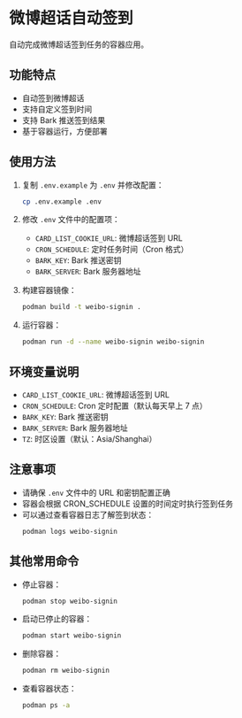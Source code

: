 # 微博超话自动签到

自动完成微博超话签到任务的容器应用。

## 功能特点

- 自动签到微博超话
- 支持自定义签到时间
- 支持 Bark 推送签到结果
- 基于容器运行，方便部署

## 使用方法

1. 复制 `.env.example` 为 `.env` 并修改配置：
   ```bash
   cp .env.example .env
   ```

2. 修改 `.env` 文件中的配置项：
   - `CARD_LIST_COOKIE_URL`: 微博超话签到 URL
   - `CRON_SCHEDULE`: 定时任务时间（Cron 格式）
   - `BARK_KEY`: Bark 推送密钥
   - `BARK_SERVER`: Bark 服务器地址

3. 构建容器镜像：
   ```bash
   podman build -t weibo-signin .
   ```

4. 运行容器：
   ```bash
   podman run -d --name weibo-signin weibo-signin
   ```

## 环境变量说明

- `CARD_LIST_COOKIE_URL`: 微博超话签到 URL
- `CRON_SCHEDULE`: Cron 定时配置（默认每天早上 7 点）
- `BARK_KEY`: Bark 推送密钥
- `BARK_SERVER`: Bark 服务器地址
- `TZ`: 时区设置（默认：Asia/Shanghai）

## 注意事项

- 请确保 `.env` 文件中的 URL 和密钥配置正确
- 容器会根据 CRON_SCHEDULE 设置的时间定时执行签到任务
- 可以通过查看容器日志了解签到状态：
  ```bash
  podman logs weibo-signin
  ```

## 其他常用命令

- 停止容器：
  ```bash
  podman stop weibo-signin
  ```

- 启动已停止的容器：
  ```bash
  podman start weibo-signin
  ```

- 删除容器：
  ```bash
  podman rm weibo-signin
  ```

- 查看容器状态：
  ```bash
  podman ps -a
  ``` 